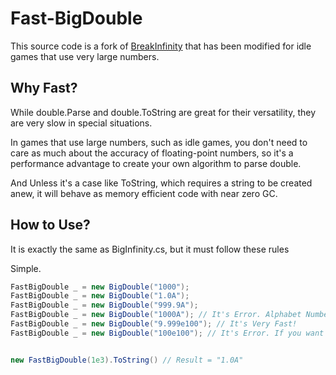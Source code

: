# Fast-BigDouble

This source code is a fork of [BreakInfinity](https://github.com/Razenpok/BreakInfinity.cs) that has been modified for idle games that use very large numbers.

## Why Fast?
While double.Parse and double.ToString are great for their versatility, they are very slow in special situations.

In games that use large numbers, such as idle games, you don't need to care as much about the accuracy of floating-point numbers, so it's a performance advantage to create your own algorithm to parse double.

And Unless it's a case like ToString, which requires a string to be created anew, it will behave as memory efficient code with near zero GC. 

## How to Use?
It is exactly the same as BigInfinity.cs, but it must follow these rules

Simple.
```cs
FastBigDouble _ = new BigDouble("1000");
FastBigDouble _ = new BigDouble("1.0A");
FastBigDouble _ = new BigDouble("999.9A");
FastBigDouble _ = new BigDouble("1000A"); // It's Error. Alphabet Number Allow -999.9~999.9 for performance.
FastBigDouble _ = new BigDouble("9.999e100"); // It's Very Fast!
FastBigDouble _ = new BigDouble("100e100"); // It's Error. If you want exponent style mantissa allow -9.99999999d~9.99999999d


new FastBigDouble(1e3).ToString() // Result = "1.0A"
```


